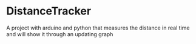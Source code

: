 # DistanceTracker
A project with arduino and python that measures the distance in real time and will show it through an updating graph
